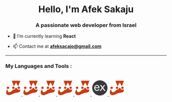 <h1 align="center">Hello, I'm Afek Sakaju</h1>
<h3 align="center">A passionate web developer from Israel</h3>

-   🌱 I’m currently learning **React**

-   📫 Contact me at **afeksacajo@gmail.com**

---

<p float="left">
<h3 align="left" > My Languages and Tools :</h3></br>

<a href="https://jestjs.io/docs/getting-started">
   <img src="./readme-resources/jest-logo.png" width="50px" height="50px">
</a>

<a href="https://jestjs.io/docs/getting-started">
   <img src="./readme-resources/jest-logo.png" width="50px" height="50px">
</a>

<a href="https://jestjs.io/docs/getting-started">
   <img src="./readme-resources/jest-logo.png" width="50px" height="50px">
</a>

<a href="https://jestjs.io/docs/getting-started">
   <img src="./readme-resources/jest-logo.png" width="50px" height="50px">
</a>

<a href="https://jestjs.io/docs/getting-started">
   <img src="./readme-resources/jest-logo.png" width="50px" height="50px">
</a>

<a href="https://jestjs.io/docs/getting-started">
   <img src="./readme-resources/express.png" width="50px" height="50px">
</a>

<a href="https://jestjs.io/docs/getting-started">
   <img src="./readme-resources/jest.png" width="50px" height="50px">
</a>
</p>
